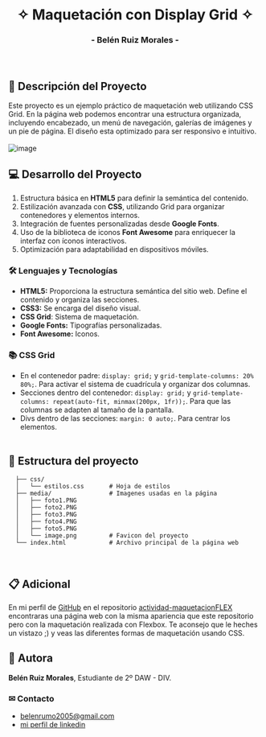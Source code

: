 # <div align="center"> ✧ Maquetación con Display Grid ✧ <br>
### <div align="center"> - Belén Ruiz Morales - </div><br><br>


## 📝 Descripción del Proyecto
Este proyecto es un ejemplo práctico de maquetación web utilizando CSS Grid.
En la página web podemos encontrar una estructura organizada, incluyendo encabezado, un menú de navegación, galerías de imágenes y un pie de página. El diseño esta optimizado para ser responsivo e intuitivo.
<br><br>
![image](https://github.com/user-attachments/assets/7b909b3b-4709-466d-8d4e-8631e4fe7ebe)
<br>

## 💻 Desarrollo del Proyecto 
1. Estructura básica en **HTML5** para definir la semántica del contenido.  
2. Estilización avanzada con **CSS**, utilizando Grid para organizar contenedores y elementos internos.  
3. Integración de fuentes personalizadas desde **Google Fonts**.  
4. Uso de la biblioteca de iconos **Font Awesome** para enriquecer la interfaz con íconos interactivos.  
5. Optimización para adaptabilidad en dispositivos móviles.

### 🛠️ Lenguajes y Tecnologías
- **HTML5:** Proporciona la estructura semántica del sitio web. Define el contenido y organiza las secciones.
- **CSS3:** Se encarga del diseño visual.
- **CSS Grid**: Sistema de maquetación.
- **Google Fonts:** Tipografías personalizadas.
- **Font Awesome:** Iconos.

### 📚 CSS Grid
- En el contenedor padre: `display: grid;` y `grid-template-columns: 20% 80%;`. Para activar el sistema de cuadrícula y organizar dos columnas.
- Secciones dentro del contenedor: `display: grid;` y `grid-template-columns: repeat(auto-fit, minmax(200px, 1fr));`. Para que las columnas se adapten al tamaño de la pantalla.
- Divs dentro de las secciones: `margin: 0 auto;`. Para centrar los elementos.
<br><br>


##  📂 Estructura del proyecto
```
  ├── css/
  │   └── estilos.css       # Hoja de estilos
  ├── media/                # Imagenes usadas en la página
  │   ├── foto1.PNG
  │   ├── foto2.PNG
  │   ├── foto3.PNG
  │   ├── foto4.PNG
  │   ├── foto5.PNG
  │   └── image.png         # Favicon del proyecto
  └── index.html            # Archivo principal de la página web
```
<br>

## 📋 Adicional
En mi perfil de [GitHub](https://github.com/beelenruiz) en el repositorio [actividad-maquetacionFLEX](https://github.com/beelenruiz/actividad-maquetacionFLEX) encontraras una página web con la misma apariencia que este repositorio pero con la maquetación realizada con Flexbox. Te aconsejo que le heches un vistazo ;) y veas las diferentes formas de maquetación usando CSS.
<br>

## 👥 Autora
**Belén Ruiz Morales**,  Estudiante de 2º DAW - DIV.

### ✉ Contacto
- belenrumo2005@gmail.com
- [mi perfil de linkedin](https://www.linkedin.com/in/belen-ruiz-499b8b275/)

